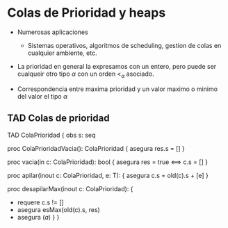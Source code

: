 # Colas de Prioridad y heaps

- Numerosas aplicaciones

  - Sistemas operativos, algoritmos de scheduling, gestion de colas en cualquier ambiente, etc.

- La prioridad en general la expresamos con un entero, pero puede ser cualqueir otro tipo $\alpha$ con un orden $<_\alpha$ asociado.

- Correspondencia entre maxima prioridad y un valor maximo o minimo del valor el tipo $\alpha$

## TAD Colas de prioridad

TAD ColaPrioridad<T> {
obs s: seq<T>

proc ColaPrioridadVacia(): ColaPrioridad<T> {
asegura res.s = []
}

proc vacia(in c: ColaPrioridad<T>): bool {
asegura res = true <==> c.s = []
}

proc apilar(inout c: ColaPrioridad<T>, e: T): {
asegura c.s = old(c).s + [e]
}

proc desapilarMax(inout c: ColaPrioridad<T>): {

- requere c.s != []
- asegura esMax(old(c).s, res)
- asegura ($a$)
  }
  }

